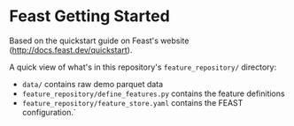 # Feast Getting Started
Based on the quickstart guide on Feast's website (http://docs.feast.dev/quickstart).

A quick view of what's in this repository's `feature_repository/` directory:

* `data/` contains raw demo parquet data
* `feature_repository/define_features.py` contains the feature definitions
* `feature_repository/feature_store.yaml` contains the FEAST configuration.`